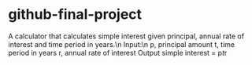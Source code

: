 # github-final-project
A calculator that calculates simple interest given principal, annual rate of interest and time period in years.\n
Input:\n
   p, principal amount
   t, time period in years
   r, annual rate of interest
Output
   simple interest = p*t*r
